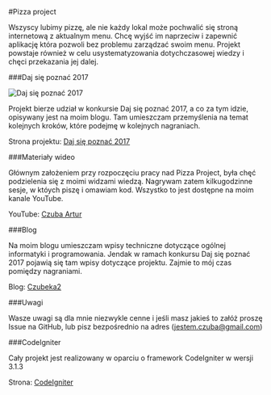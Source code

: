 #Pizza project


Wszyscy lubimy pizzę, ale nie każdy lokal może pochwalić się stroną internetową z aktualnym menu. Chcę wyjść im naprzeciw
i zapewnić aplikację która pozwoli bez problemu zarządzać swoim menu. Projekt powstaje również w celu usystematyzowania
dotychczasowej wiedzy i chęci przekazania jej dalej.

###Daj się poznać 2017

![Daj się poznać 2017](https://czubeka2.pl/wp-content/uploads/2017/02/dsp2017-1.png)

Projekt bierze udział w konkursie Daj się poznać 2017, a co za tym idzie, opisywany jest na moim blogu. Tam umieszczam
przemyślenia na temat kolejnych kroków, które podejmę w kolejnych nagraniach.

Strona projektu: [Daj się poznać 2017](http://devstyle.pl/daj-sie-poznac)

###Materiały wideo

Głównym założeniem przy rozpoczęciu pracy nad Pizza Project, była chęć podzielenia się z moimi widzami wiedzą.
Nagrywam zatem kilkugodzinne sesje, w któych piszę i omawiam kod. Wszystko to jest dostępne na moim kanale YouTube.

YouTube: [Czuba Artur](https://www.youtube.com/CzubaArtur)

###Blog

Na moim blogu umieszczam wpisy techniczne dotyczące ogólnej informatyki i programowania. Jendak w ramach konkursu
Daj się poznać 2017 pojawią się tam wpisy dotyczące projektu. Zajmie to mój czas pomiędzy nagraniami.

Blog: [Czubeka2](https://czubeka2.pl)

###Uwagi

Wasze uwagi są dla mnie niezwykle cenne i jeśli masz jakieś to załóż proszę Issue na GitHub, lub pisz bezpośrednio na adres
(jestem.czuba@gmail.com)

###CodeIgniter

Cały projekt jest realizowany w oparciu o framework CodeIgniter w wersji 3.1.3

Strona: [CodeIgniter](https://codeigniter.com/)
